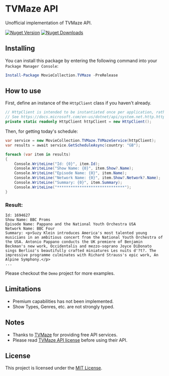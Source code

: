 # TVMaze API
Unofficial implementation of TVMaze API.

[![Nuget Version][nuget-shield]][nuget]
[![Nuget Downloads][nuget-shield-dl]][nuget]

## Installing
You can install this package by entering the following command into your `Package Manager Console`:
```powershell
Install-Package MovieCollection.TVMaze -PreRelease
```

## How to use
First, define an instance of the `HttpClient` class if you haven't already.

```csharp
// HttpClient is intended to be instantiated once per application, rather than per-use.
// See https://docs.microsoft.com/en-us/dotnet/api/system.net.http.httpclient
private static readonly HttpClient httpClient = new HttpClient();
```

Then, for getting today's schedule:

```csharp
var service = new MovieCollection.TVMaze.TVMazeService(httpClient);
var results = await service.GetScheduleAsync(country: "GB");

foreach (var item in results)
{
    Console.WriteLine("Id: {0}", item.Id);
    Console.WriteLine("Show Name: {0}", item.Show?.Name);
    Console.WriteLine("Episode Name: {0}", item.Name);
    Console.WriteLine("Network Name: {0}", item.Show?.Network?.Name);
    Console.WriteLine("Summary: {0}", item.Summary);
    Console.WriteLine("******************************");
}
```
### Result:
```
Id: 1694627
Show Name: BBC Proms
Episode Name: Pappano and the National Youth Orchestra USA
Network Name: BBC Four
Summary: <p>Suzy Klein introduces America's most talented young musicians in an ambitious concert from the National Youth Orchestra of the USA. Antonio Pappano conducts the UK premiere of Benjamin Beckman's new work, Occidentalis and mezzo-soprano Joyce DiDonato sings Berlioz's beautifully crafted miniatures Les nuits d'?t?. The impressive programme culminates with Richard Strauss's epic work, An Alpine Symphony.</p>
...
```

Please checkout the `Demo` project for more examples.

## Limitations
- Premium capabilities has not been implemented.
- Show Types, Genres, etc. are not strongly typed.

## Notes
- Thanks to [TVMaze][tvmaze] for providing free API services.
- Please read [TVMaze API license][tvmaze-license] before using their API.

## License
This project is licensed under the [MIT License](LICENSE).

[nuget]: https://www.nuget.org/packages/MovieCollection.TVMaze
[nuget-shield]: https://img.shields.io/nuget/v/MovieCollection.TVMaze.svg?label=Release
[nuget-shield-dl]: https://img.shields.io/nuget/dt/MovieCollection.TVMaze?label=Downloads&color=red

[tvmaze]: https://www.tvmaze.com
[tvmaze-license]: https://www.tvmaze.com/api
